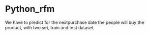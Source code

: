 # Python_rfm
We have to predict for the nextpurchase date the people will buy the product, with two set, train and test dataset
